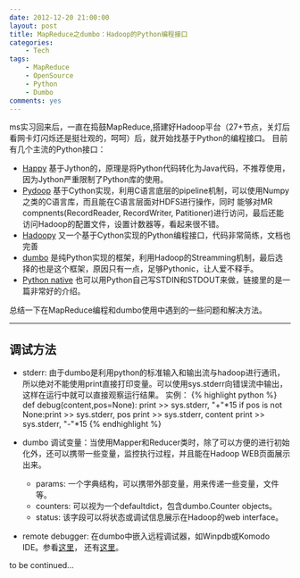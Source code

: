```yaml
---
date: 2012-12-20 21:00:00
layout: post
title: MapReduce之dumbo：Hadoop的Python编程接口
categories:
    - Tech
tags: 
    - MapReduce
    - OpenSource
    - Python
    - Dumbo
comments: yes
---
```


ms实习回来后，一直在捣鼓MapReduce,搭建好Hadoop平台（27+节点，关灯后看网卡灯闪烁还是挺壮观的，呵呵）后，就开始找基于Python的编程接口。
目前有几个主流的Python接口：

 * [Happy](https://code.google.com/p/happy/) 基于Jython的，原理是将Python代码转化为Java代码，不推荐使用，因为Jython严重限制了Python库的使用。
 * [Pydoop](http://pydoop.sourceforge.net/) 基于Cython实现，利用C语言底层的pipeline机制，可以使用Numpy之类的C语言库，而且能在C语言层面对HDFS进行操作，同时
  能够对MR compnents(RecordReader, RecordWriter, Patitioner)进行访问，最后还能访问Hadoop的配置文件，设置计数器等，看起来很不错。
 * [Hadoopy](http://www.hadoopy.com/en/latest/) 又一个基于Cython实现的Python编程接口，代码非常简练，文档也完善
 * [dumbo](https://github.com/klbostee/dumbo/wiki) 是纯Python实现的框架，利用Hadoop的Streamming机制，最后选择的也是这个框架，原因只有一点，足够Pythonic，让人爱不释手。
 * [Python native](http://www.michael-noll.com/tutorials/writing-an-hadoop-mapreduce-program-in-python/) 也可以用Python自己写STDIN和STDOUT来做，链接里的是一篇非常好的介绍。

总结一下在MapReduce编程和dumbo使用中遇到的一些问题和解决方法。

------

## 调试方法

  * stderr: 由于dumbo是利用python的标准输入和输出流与hadoop进行通讯，所以绝对不能使用print直接打印变量。可以使用sys.stderr向错误流中输出，
  这样在运行中就可以直接观察运行结果。
  实例：
    {% highlight python %}
        def debug(content,pos=None):
            print >> sys.stderr, "+"*15
            if pos is not None:print >> sys.stderr, pos
            print >> sys.stderr, content
            print >> sys.stderr, "-"*15 {% endhighlight %}
  
  * dumbo 调试变量：当使用Mapper和Reducer类时，除了可以方便的进行初始化外，还可以携带一些变量，监控执行过程，并且能在Hadoop WEB页面展示出来。
     * params: 一个字典结构，可以携带外部变量，用来传递一些变量，文件等。
     * counters: 可以视为一个defaultdict，包含dumbo.Counter objects。
     * status: 该字段可以将状态或调试信息展示在Hadoop的web interface。

  * remote debugger: 在dumbo中嵌入远程调试器，如Winpdb或Komodo IDE。参看[这里](https://groups.google.com/forum/?fromgroups=#!topic/dumbo-user/SLN3teTKgIU)，
  还有[这里](https://gist.github.com/866301)。

to be continued...

